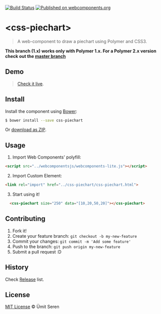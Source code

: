 [![Build Status](https://travis-ci.org/timeu/css-piechart.svg?branch=1.x)](https://travis-ci.org/timeu/css-piechart) [![Published on webcomponents.org](https://img.shields.io/badge/webcomponents.org-published-blue.svg)](https://www.webcomponents.org/element/timeu/css-piechart)

# &lt;css-piechart&gt;

> A web-component to draw a piechart using Polymer and CSS3.

**This branch (1.x) works only with Polymer 1.x. For a Polymer 2.x version check out the [master branch](https://github.com/timeu/css-piechart/tree/master)**

## Demo
> [Check it live](http://timeu.github.io/css-piechart/components/css-piechart/demo/index.html).

## Install

Install the component using [Bower](http://bower.io/):

```sh
$ bower install --save css-piechart
```

Or [download as ZIP](https://github.com/timeu/css-piechart/archive/master.zip).

## Usage

1. Import Web Components' polyfill:

  ```html
<script src="../webcomponentsjs/webcomponents-lite.js"></script>
  ```

2. Import Custom Element:

  ```html
<link rel="import" href="../css-piechart/css-piechart.html">
  ```

3. Start using it!

<!---
```
<custom-element-demo>
  <template>
    <script src="../webcomponentsjs/webcomponents-lite.js"></script>
    <link rel="import" href="css-piechart.html">
    <next-code-block></next-code-block>
  </template>
</custom-element-demo>
```
-->
```html
  <css-piechart size="250" data="[10,20,50,20]"></css-piechart>
```


## Contributing

1. Fork it!
2. Create your feature branch: `git checkout -b my-new-feature`
3. Commit your changes: `git commit -m 'Add some feature'`
4. Push to the branch: `git push origin my-new-feature`
5. Submit a pull request :D

## History

Check [Release](https://github.com/timeu/css-piechart/releases) list.

## License

[MIT License](http://timeu.mit-license.org/) © Ümit Seren
